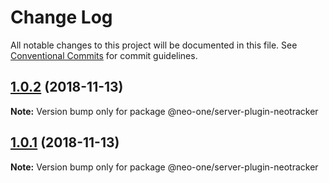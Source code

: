 # Change Log

All notable changes to this project will be documented in this file.
See [Conventional Commits](https://conventionalcommits.org) for commit guidelines.

## [1.0.2](https://github.com/neo-one-suite/neo-one/compare/@neo-one/server-plugin-neotracker@1.0.1...@neo-one/server-plugin-neotracker@1.0.2) (2018-11-13)

**Note:** Version bump only for package @neo-one/server-plugin-neotracker





## [1.0.1](https://github.com/neo-one-suite/neo-one/compare/@neo-one/server-plugin-neotracker@1.0.0...@neo-one/server-plugin-neotracker@1.0.1) (2018-11-13)

**Note:** Version bump only for package @neo-one/server-plugin-neotracker

